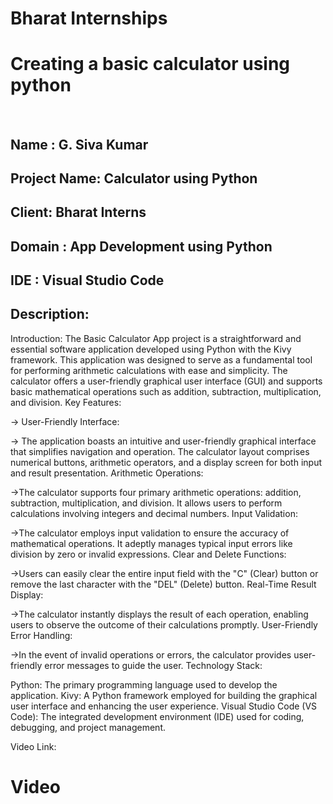 # Bharat Internships
<h1>Creating a basic calculator using python</h1>
<br>
<h2>Name : G. Siva Kumar</h2>
<h2>Project Name: Calculator using Python</h2>
<h2>Client: Bharat Interns</h2>
<h2>Domain : App Development using Python</h2>
<h2>IDE : Visual Studio Code</h2>
<h2>Description:</h2>

<p> Introduction:
The Basic Calculator App project is a straightforward and essential software application developed using Python with the Kivy framework. This application was designed to serve as a fundamental tool for performing arithmetic calculations with ease and simplicity. The calculator offers a user-friendly graphical user interface (GUI) and supports basic mathematical operations such as addition, subtraction, multiplication, and division.
Key Features:

-> User-Friendly Interface:

-> The application boasts an intuitive and user-friendly graphical interface that simplifies navigation and operation.
The calculator layout comprises numerical buttons, arithmetic operators, and a display screen for both input and result presentation.
Arithmetic Operations:

->The calculator supports four primary arithmetic operations: addition, subtraction, multiplication, and division.
It allows users to perform calculations involving integers and decimal numbers.
Input Validation:

->The calculator employs input validation to ensure the accuracy of mathematical operations.
It adeptly manages typical input errors like division by zero or invalid expressions.
Clear and Delete Functions:

->Users can easily clear the entire input field with the "C" (Clear) button or remove the last character with the "DEL" (Delete) button.
Real-Time Result Display:

->The calculator instantly displays the result of each operation, enabling users to observe the outcome of their calculations promptly.
User-Friendly Error Handling:

->In the event of invalid operations or errors, the calculator provides user-friendly error messages to guide the user.
Technology Stack:

Python: The primary programming language used to develop the application.
Kivy: A Python framework employed for building the graphical user interface and enhancing the user experience.
Visual Studio Code (VS Code): The integrated development environment (IDE) used for coding, debugging, and project management.
   </p>




Video Link:
<br>

<h1> Video </h1> 
